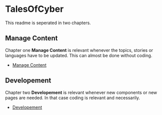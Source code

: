 # TalesOfCyber

This readme is seperated in two chapters.

## Manage Content

Chapter one **Manage Content** is relevant whenever the topics, stories or languages have to be updated. This can almost be done without coding.

- [Manage Content](docs/manage_content.md)

## Developement

Chapter two **Developement** is relevant whenever new components or new pages are needed. In that case coding is relevant and necessarily.

- [Developement](docs/developement.md)
